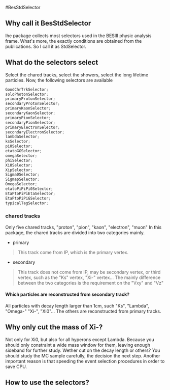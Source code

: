 #BesStdSelector
## Why call it BesStdSelector

Ihe package collects most selectors used in the BESIII physic analysis frame.
What's more, the exactly conditions are obtained from the publications. So I
call it as StdSelector.

## What do the selectors select

Select the chared tracks, select the showers, select the long lifetime
particles. Now, the following selectors are available
```c++
GoodChrTrkSelector;
soloPhotonSelector;
primaryProtonSelector;
secondaryProtonSelector;
primaryKaonSelector;
secondaryKaonSelector;
primaryPionSelector;
secondaryPionSelector;
primaryElectronSelector;
secondaryElectronSelector;
lambdaSelector;
ksSelector;
pi0Selector;
etatoGGSelector;
omegaSelector;
phiSelector;
Xi0Selector;
XipSelector;
Sigma0Selector;
SigmapSelector;
OmegaSelector;
etatoPiPiPi0Selector;
EtaPtoPiPiEtaSelector;
EtaPtoPiPiGSelector;
typicalTagSelector;
```
### chared tracks 

Only five chared tracks, "proton", "pion", "kaon", "electron", "muon"
In this package, the chared tracks are divided into two categories mainly.
* primary
> This track come from IP, which is the primary vertex. 
* secondary
> This track does not come from IP, may be secondary vertex, or third vertex,
> such as the "Ks" vertex, "Xi-" vertex... 
The mainly difference between the two categories is the requirement on the
"Vxy" and "Vz"

#### Which particles are reconstructed from secondary track?

All particles with decay length larger than 1cm, such "Ks", "Lambda", "Omega-"
"Xi-", "Xi0"...
The others are reconstructed from primary tracks.


## Why only cut the mass of Xi-?  
Not only for Xi0, but also for all hyperons except Lambda. Because you should
only constraint a wide mass window for them, leaving enough sideband for further
study. Wether cut on the decay length or others? You should study the MC
sample carefully, the decision the next step. Another important reason is that
speeding the event selection procedures in order to save CPU. 

## How to use the selectors?


